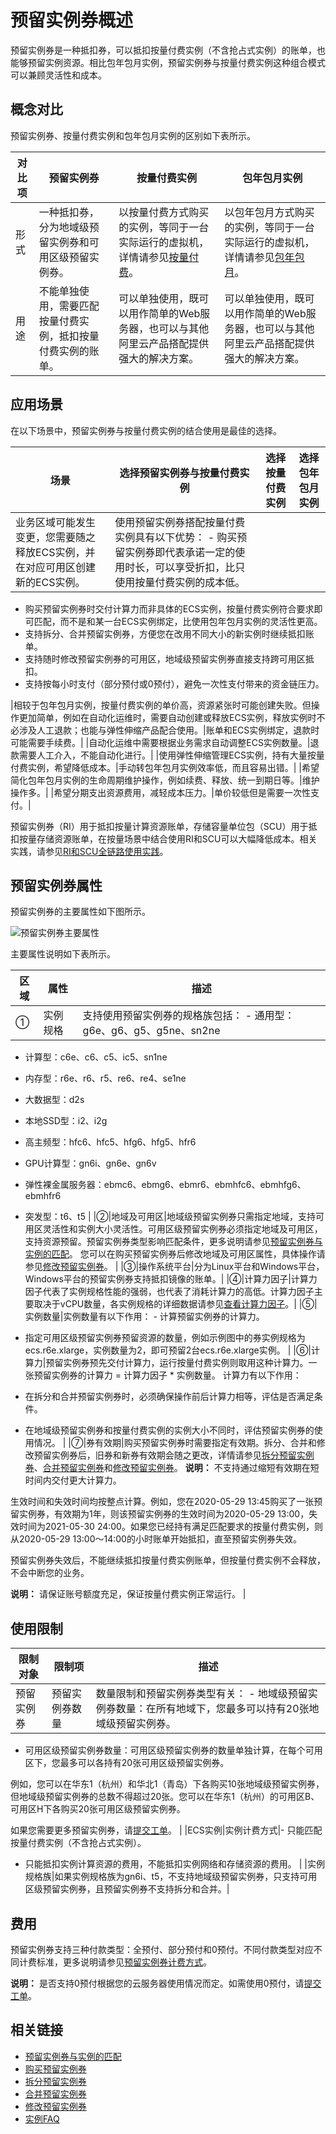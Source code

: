 # 预留实例券概述

预留实例券是一种抵扣券，可以抵扣按量付费实例（不含抢占式实例）的账单，也能够预留实例资源。相比包年包月实例，预留实例券与按量付费实例这种组合模式可以兼顾灵活性和成本。



## 概念对比

预留实例券、按量付费实例和包年包月实例的区别如下表所示。

|对比项|预留实例券|按量付费实例|包年包月实例|
|---|-----|------|------|
|形式|一种抵扣券，分为地域级预留实例券和可用区级预留实例券。|以按量付费方式购买的实例，等同于一台实际运行的虚拟机，详情请参见[按量付费](/cn.zh-CN/产品计费/计费方式/按量付费.md)。|以包年包月方式购买的实例，等同于一台实际运行的虚拟机，详情请参见[包年包月](/cn.zh-CN/产品计费/计费方式/包年包月.md)。|
|用途|不能单独使用，需要匹配按量付费实例，抵扣按量付费实例的账单。|可以单独使用，既可以用作简单的Web服务器，也可以与其他阿里云产品搭配提供强大的解决方案。|可以单独使用，既可以用作简单的Web服务器，也可以与其他阿里云产品搭配提供强大的解决方案。|

## 应用场景

在以下场景中，预留实例券与按量付费实例的结合使用是最佳的选择。

|场景|选择预留实例券与按量付费实例|选择按量付费实例|选择包年包月实例|
|--|--------------|--------|--------|
|业务区域可能发生变更，您需要随之释放ECS实例，并在对应可用区创建新的ECS实例。|使用预留实例券搭配按量付费实例具有以下优势： -   购买预留实例券即代表承诺一定的使用时长，可以享受折扣，比只使用按量付费实例的成本低。
-   购买预留实例券时交付计算力而非具体的ECS实例，按量付费实例符合要求即可匹配，而不是和某一台ECS实例绑定，比使用包年包月实例的灵活性更高。
-   支持拆分、合并预留实例券，方便您在改用不同大小的新实例时继续抵扣账单。
-   支持随时修改预留实例券的可用区，地域级预留实例券直接支持跨可用区抵扣。
-   支持按每小时支付（部分预付或0预付），避免一次性支付带来的资金链压力。

|相较于包年包月实例，按量付费实例的单价高，资源紧张时可能创建失败。但操作更加简单，例如在自动化运维时，需要自动创建或释放ECS实例，释放实例时不必涉及人工退款；也能与弹性伸缩产品配合使用。|账单和ECS实例绑定，退款时可能需要手续费。|
|自动化运维中需要根据业务需求自动调整ECS实例数量。|退款需要人工介入，不能自动化进行。|
|使用弹性伸缩管理ECS实例，持有大量按量付费实例，希望降低成本。|手动转包年包月实例效率低，而且容易出错。|
|希望简化包年包月实例的生命周期维护操作，例如续费、释放、统一到期日等。|维护操作多。|
|希望分期支出资源费用，减轻成本压力。|单价较低但是需要一次性支付。|

预留实例券（RI）用于抵扣按量计算资源账单，存储容量单位包（SCU）用于抵扣按量存储资源账单，在按量场景中结合使用RI和SCU可以大幅降低成本。相关实践，请参见[RI和SCU全链路使用实践](https://bp.aliyun.com/detail/159)。

## 预留实例券属性

预留实例券的主要属性如下图所示。

![预留实例券主要属性](https://static-aliyun-doc.oss-accelerate.aliyuncs.com/assets/img/zh-CN/1704359951/p112054.png)

主要属性说明如下表所示。

|区域|属性|描述|
|--|--|--|
|①|实例规格|支持使用预留实例券的规格族包括： -   通用型：g6e、g6、g5、g5ne、sn2ne
-   计算型：c6e、c6、c5、ic5、sn1ne
-   内存型：r6e、r6、r5、re6、re4、se1ne
-   大数据型：d2s
-   本地SSD型：i2、i2g
-   高主频型：hfc6、hfc5、hfg6、hfg5、hfr6
-   GPU计算型：gn6i、gn6e、gn6v
-   弹性裸金属服务器：ebmc6、ebmg6、ebmr6、ebmhfc6、ebmhfg6、ebmhfr6
-   突发型：t6、t5 |
|②|地域及可用区|地域级预留实例券只需指定地域，支持可用区灵活性和实例大小灵活性。可用区级预留实例券必须指定地域及可用区，支持资源预留。预留实例券类型影响匹配条件，更多说明请参见[预留实例券与实例的匹配](/cn.zh-CN/实例/选择实例购买方式/预留实例券/预留实例券与实例的匹配.md)。 您可以在购买预留实例券后修改地域及可用区属性，具体操作请参见[修改预留实例券](/cn.zh-CN/实例/选择实例购买方式/预留实例券/修改预留实例券.md)。 |
|③|操作系统平台|分为Linux平台和Windows平台，Windows平台的预留实例券支持抵扣镜像的账单。|
|④|计算力因子|计算力因子代表了实例规格性能的强弱，也代表了消耗计算力的高低。计算力因子主要取决于vCPU数量，各实例规格的详细数据请参见[查看计算力因子](/cn.zh-CN/实例/选择实例购买方式/预留实例券/查看计算力因子.md)。|
|⑤|实例数量|实例数量有以下作用： -   计算预留实例券的计算力。
-   指定可用区级预留实例券预留资源的数量，例如示例图中的券实例规格为ecs.r6e.xlarge，实例数量为2，即可预留2台ecs.r6e.xlarge实例。 |
|⑥|计算力|预留实例券预先交付计算力，运行按量付费实例则取用这种计算力。一张预留实例券的计算力 = 计算力因子 \* 实例数量。 计算力有以下作用：

-   在拆分和合并预留实例券时，必须确保操作前后计算力相等，评估是否满足条件。
-   在地域级预留实例券和按量付费实例的实例大小不同时，评估预留实例券的使用情况。 |
|⑦|券有效期|购买预留实例券时需要指定有效期。拆分、合并和修改预留实例券后，旧券和新券有效期会随之更改，详情请参见[拆分预留实例券](/cn.zh-CN/实例/选择实例购买方式/预留实例券/拆分预留实例券.md)、[合并预留实例券](/cn.zh-CN/实例/选择实例购买方式/预留实例券/合并预留实例券.md)和[修改预留实例券](/cn.zh-CN/实例/选择实例购买方式/预留实例券/修改预留实例券.md)。 **说明：** 不支持通过缩短有效期在短时间内交付更大计算力。

生效时间和失效时间均按整点计算。例如，您在2020-05-29 13:45购买了一张预留实例券，有效期为1年，则该预留实例券的生效时间为2020-05-29 13:00，失效时间为2021-05-30 24:00。如果您已经持有满足匹配要求的按量付费实例，则从2020-05-29 13:00～14:00的小时账单开始抵扣，直至预留实例券失效。

预留实例券失效后，不能继续抵扣按量付费实例账单，但按量付费实例不会释放，不会中断您的业务。

**说明：** 请保证账号额度充足，保证按量付费实例正常运行。 |

## 使用限制

|限制对象|限制项|描述|
|----|---|--|
|预留实例券|预留实例券数量|数量限制和预留实例券类型有关： -   地域级预留实例券数量：在所有地域下，您最多可以持有20张地域级预留实例券。
-   可用区级预留实例券数量：可用区级预留实例券的数量单独计算，在每个可用区下，您最多可以各持有20张可用区级预留实例券。

例如，您可以在华东1（杭州）和华北1（青岛）下各购买10张地域级预留实例券，但地域级预留实例券的总数不得超过20张。您可以在华东1（杭州）的可用区B、可用区H下各购买20张可用区级预留实例券。

如果您需要更多预留实例券，请[提交工单](https://selfservice.console.aliyun.com/ticket/createIndex)。 |
|ECS实例|实例计费方式|-   只能匹配按量付费实例（不含抢占式实例）。
-   只能抵扣实例计算资源的费用，不能抵扣实例网络和存储资源的费用。 |
|实例规格族|如果实例规格族为gn6i、t5，不支持地域级预留实例券，只支持可用区级预留实例券，且预留实例券不支持拆分和合并。|

## 费用

预留实例券支持三种付款类型：全预付、部分预付和0预付。不同付款类型对应不同计费标准，更多说明请参见[预留实例券计费方式](/cn.zh-CN/产品计费/计费方式/预留实例券.md)。

**说明：** 是否支持0预付根据您的云服务器使用情况而定。如需使用0预付，请[提交工单](https://selfservice.console.aliyun.com/ticket/createIndex)。

## 相关链接

-   [预留实例券与实例的匹配](/cn.zh-CN/实例/选择实例购买方式/预留实例券/预留实例券与实例的匹配.md)
-   [购买预留实例券](/cn.zh-CN/实例/选择实例购买方式/预留实例券/购买预留实例券.md)
-   [拆分预留实例券](/cn.zh-CN/实例/选择实例购买方式/预留实例券/拆分预留实例券.md)
-   [合并预留实例券](/cn.zh-CN/实例/选择实例购买方式/预留实例券/合并预留实例券.md)
-   [修改预留实例券](/cn.zh-CN/实例/选择实例购买方式/预留实例券/修改预留实例券.md)
-   [实例FAQ](/cn.zh-CN/实例/实例FAQ.md)

